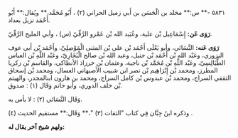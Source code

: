 ٥٨٣١ -** س:** مخلد بن الْحَسَن بن أَبي زميل الحراني (٢) ، أَبُو مُحَمَّد،** ويُقال:** أَبُو أَحْمَد نزيل بغداد.

**رَوَى عَن:** إِسْمَاعِيل بْن علية، وعُبَيد الله بْن عَمْرو الرَّقِّيّ (س) ، وأبي المليح الرَّقِّيّ.

**رَوَى عَنه:** النَّسَائي، وأبو يَعْلَى أَحْمَد بْن علي بْن المثنى الْمَوْصِلِيّ، وأَحْمَد بْن أَبي عوف البزوري، وعَبْد الله بْن أَحْمَد بْن حنبل، وعبد الله بْن صالح الْبُخَارِيّ، وعَبْد اللَّهِ بْن العباس الطَّيَالِسِيّ، وعَبْد اللَّهِ بْن مُحَمَّد بْن ناجية، وعثمان بْن خرزاذ الأنطاكي، والقاسم بْن زكريا المطرز، ومحمد بْن إِبْرَاهِيم بْن نصر ابن شبيب الأصبهاني العسال، ومحمد بْن إسحاق الثقفي السراج، ومحمد بْن عبدوس بْن كامل السراج، ومحمد بن هارون ابنالمجدر، والهيثم بْن خلف الدوري، وأبو حاتم وَقَال (١) : صدوق.

وَقَال النَّسَائي (٢) : لا بأس به.

وذكره ابنُ حِبَّان فِي كتاب "الثقات (٣) "،** وَقَال:** مستقيم الحديث (٤) .

**ولهم شيخ آخر يقال له:**